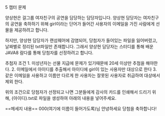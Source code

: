 
5 챕터 문제

양상현은 걸그룹 여자친구의 공연을 담당하는 담당자입니다. 양상현 담당자는 여자친구의 공연을 축하하기 위해 girl이라는 단어가 들어간 사용자의 이메일을 가진 사람에게 선물을 제공하려고 합니다.

하지만, 양상현 담당자가 랜섬웨어에 감염되어, 당첨자가 들어있는 파일을 잃어버렸고, 날짜별로 정리된 txt파일만 존재합니다. 그래서 양상현 담당자는 스터디를 통해 배운 JAVA8 람다를 통해 당첨자를 선정하려고 합니다.

추첨자 조건 1. 미성년자는 선물 지급에 문제가 있기때문에 20세 이상만 추첨을 해야한다. 2. 이메일에서 아이디를 추출해서 아이디에 girl이 있는 사용자만 대상으로 한다 3. 같은 이메일을 사용하고 이름만 다르게 한 사용자는 잘못된 사용자로 취급하여 대상에서 제외 한다.

위의 조건으로 당첨자가 선정되고 나면 그분들에게 감사의 카드를 인쇄해서 드리기 위해, {아이디}.txt로 파일을 생성하여 아래의 내용을 넣어주세요.

==메세지 내용== 000(여기에 이름이 들어가도록)님 안녕하세요 당첨을 축하합니다!


